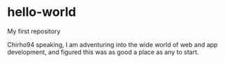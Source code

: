 # hello-world
My first repository

Chirho94 speaking, I am adventuring into the wide world of web and app development, and figured this was as good a place as any to start. 

